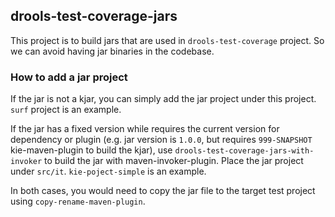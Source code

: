## drools-test-coverage-jars
This project is to build jars that are used in `drools-test-coverage` project. So we can avoid having jar binaries in the codebase.

### How to add a jar project
If the jar is not a kjar, you can simply add the jar project under this project. `surf` project is an example.

If the jar has a fixed version while requires the current version for dependency or plugin (e.g. jar version is `1.0.0`, but requires `999-SNAPSHOT` kie-maven-plugin to build the kjar), use `drools-test-coverage-jars-with-invoker` to build the jar with maven-invoker-plugin. Place the jar project under `src/it`. `kie-poject-simple` is an example.

In both cases, you would need to copy the jar file to the target test project using `copy-rename-maven-plugin`.